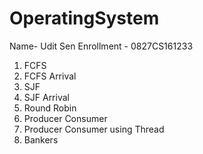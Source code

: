 # OperatingSystem
Name- Udit Sen
Enrollment - 0827CS161233

1. FCFS
2. FCFS Arrival
3. SJF
4. SJF Arrival
5. Round Robin
6. Producer Consumer
7. Producer Consumer using Thread
8. Bankers
